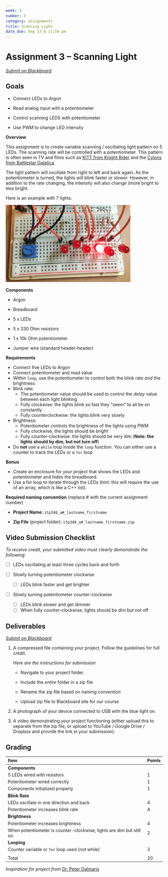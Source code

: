 ```yaml
---
week: 3
number: 3
category: assignments
title: Scanning Light
date_due: Sep 13 @ 11:59 pm
---
```


Assignment 3 – Scanning Light
=============================

*[Submit on Blackboard](https://blackboard.usc.edu)*


Goals
-----

-   Connect LEDs to Argon

-   Read analog input with a potentiometer

-   Control scanning LEDS with potentiometer

-   Use PWM to change LED intensity

**Overview**

This assignment is to create variable scanning / oscillating light pattern on 5
LEDs. The scanning rate will be controlled with a potentiometer. This pattern is
often seen in TV and films such as [KITT from Knight
Rider](https://www.youtube.com/watch?v=WxE2xWZNfOc) and the [Cylons from Battlestar Galatica](https://youtu.be/-z-HQBfnwiA?t=5).

The light pattern will oscillate from right to left and back again. As the
potentiometer is turned, the lights will blink faster or slower. However, in
addition to the rate changing, the intensity will also change (more bright to
less bright.

Here is an example with 7 lights.

<img src="media/24cca9ef54a3cdbd348cf9e02bf651c9.png" alt="" style="width:400px" />

**Components**

-   Argon

-   Breadboard

-   5 x LEDs

-   5 x 330 Ohm resistors

-   1 x 10k Ohm potentiometer

-   Jumper wire (standard header-header)

**Requirements**

-   Connect five LEDs to Argon
-   Connect potentiometer and read value 
-   Within `loop`, use the potentiometer to control both the blink rate *and* the
    brightness
-   Blink rate: 
    -   The potentiometer value should be used to control the *delay* value between each light blinking
    -   Fully clockwise: the lights blink so fast they "seem" to all be on constantly
    -   Fully counterclockwise: the lights blink very slowly
-   Brightness: 
    -   Potentiometer controls the brightness of the lights using PWM
    -   Fully clockwise, the lights should be bright 
    -   Fully counter-clockwise: the lights should be very dim (**Note: the lights should by dim, but not turn off**)
-   Do **not** use a `while` loop inside the `loop` function. You can either use a counter to track the LEDs or a `for` loop 

**Bonus**

-   Create an enclosure for your project that shows the LEDs and potentiometer and hides the breadboard.
-   Use a for loop to iterate through the LEDs (hint: this will require the use
    of an array, which is like a C++ list).

**Required naming convention** (replace \# with the current assignment number)

-   **Project Name**: `itp348_a#_lastname_firstname`

-   **Zip File** (project folder): `itp348_a#_lastname_firstname.zip`

## Video Submission Checklist

*To receive credit, your submitted video must clearly demonstrate the following:*

- [ ] LEDs oscillating at least three cycles back and forth

- [ ] Slowly turning potentiometer clockwise 
  - [ ] LEDs blink faster and get brighter
- [ ] Slowly turning potentiometer counter-clockwise

  - [ ] LEDs blink slower and get dimmer
  - [ ] When fully counter-clockwise, lights should be dim but not off 

Deliverables
------------

*[Submit on Blackboard](https://blackboard.usc.edu)*


1.  A compressed file containing your project. Follow the guidelines for full
    credit.

    *Here are the instructions for submission*

    
    - Navigate to your project folder.
    
    - Include the *entire* folder in a zip file
    
    - Rename the zip file based on naming convention
    
    - Upload zip file to Blackboard site for our course
    
6.  A photograph of your device connected to USB with the blue light on.

3. A video demonstrating your project functioning (either upload this to separate from the zip file, or upload to YouTube / Google Drive / Dropbox and provide the link in your submission). 

Grading
-------

| Item                              | Points |
|:----------------------------------|--------|
|**Components**                    |      |
|5 LEDs wired with resistors | 1 |
|Potentiometer wired correctly | 1 |
|Components initialized properly | 1 |
|**Blink Rate** |  |
| LEDs oscillate in one direction and back | 4   |
| Potentiometer increases blink rate | 4 |
| **Brightness**                                               |      |
| Potentiometer increases brightness                           | 4 |
| When potentiometer is counter-clockwise, lights are dim but still on | 2 |
| **Looping**                                                  |  |
| Counter variable or `for` loop used (not while)              | 3 |
|                                   |        |
| Total                             | 20     |

*Inspiration for project from* [Dr. Peter Dalmaris](https://www.udemy.com/course/arduino-step-by-step-2017-getting-started-projects/)
